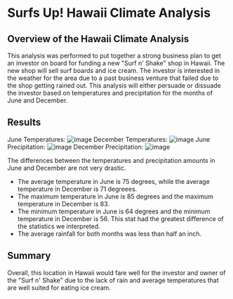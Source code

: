 # Surfs Up! Hawaii Climate Analysis

## Overview of the Hawaii Climate Analysis
This analysis was performed to put together a strong business plan to get an investor on board for funding a new "Surf n' Shake" shop in Hawaii. The new shop will sell surf boards and ice cream. The investor is interested in the weather for the area due to a past business venture that failed due to the shop getting rained out. This analysis will either persuade or dissuade the investor based on temperatures and precipitation for the months of June and December.

## Results
June Temperatures: ![image](https://user-images.githubusercontent.com/96644316/168476496-d90a96a6-27f5-4833-874c-deb1d94c1279.png)
December Temperatures: ![image](https://user-images.githubusercontent.com/96644316/168476500-7bcbd826-5ac5-4e45-a71b-5953d98d14d3.png)
June Precipitation: ![image](https://user-images.githubusercontent.com/96644316/168476521-d7131a75-f542-495c-948f-90036f1a7338.png)
December Precipitation: ![image](https://user-images.githubusercontent.com/96644316/168476527-a051c650-b053-452e-a7e7-c66cc0b46949.png)

The differences between the temperatures and precipitation amounts in June and December are not very drastic.

* The average temperature in June is 75 degrees, while the average temperature in December is 71 degreees.
* The maximum temperature in June is 85 degrees and the maximum temperature in December is 83.
* The minimum temperature in June is 64 degrees and the minimum temperature in December is 56. This stat had the greatest difference of the statistics we interpreted.
* The average rainfall for both months was less than half an inch.
 

## Summary

Overall, this location in Hawaii would fare well for the investor and owner of the "Surf n' Shake" due to the lack of rain and average temperatures that are well suited for eating ice cream. 
